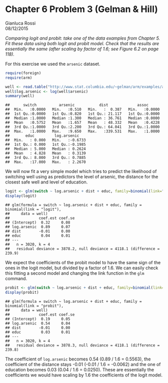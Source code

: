# Chapter 6 Problem 3 (Gelman & Hill)
Gianluca Rossi  
08/12/2015  

*Comparing logit and probit: take one of the data examples from Chapter 5. Fit these data using both logit and probit model. Check that the results are essentially the same (after scaling by factor of 1.6; see Figure 6.2 on page 118).*

For this exercise we used the `arsenic` dataset. 


```r
require(foreign)
require(arm)
```


```r
well <- read.table("http://www.stat.columbia.edu/~gelman/arm/examples/arsenic/wells.dat")
well$log.arsenic <- log(well$arsenic)
summary(well)
```

```
##      switch          arsenic           dist             assoc       
##  Min.   :0.0000   Min.   :0.510   Min.   :  0.387   Min.   :0.0000  
##  1st Qu.:0.0000   1st Qu.:0.820   1st Qu.: 21.117   1st Qu.:0.0000  
##  Median :1.0000   Median :1.300   Median : 36.761   Median :0.0000  
##  Mean   :0.5752   Mean   :1.657   Mean   : 48.332   Mean   :0.4228  
##  3rd Qu.:1.0000   3rd Qu.:2.200   3rd Qu.: 64.041   3rd Qu.:1.0000  
##  Max.   :1.0000   Max.   :9.650   Max.   :339.531   Max.   :1.0000  
##       educ         log.arsenic     
##  Min.   : 0.000   Min.   :-0.6733  
##  1st Qu.: 0.000   1st Qu.:-0.1985  
##  Median : 5.000   Median : 0.2624  
##  Mean   : 4.828   Mean   : 0.3139  
##  3rd Qu.: 8.000   3rd Qu.: 0.7885  
##  Max.   :17.000   Max.   : 2.2670
```

We will now fit a very simple model which tries to predict the likelihood of switching well using as predictors the level of arsenic, the distance for the closest safe well and level of education.


```r
logit <- glm(switch ~ log.arsenic + dist + educ, family=binomial(link="logit"), data=well)
display(logit)
```

```
## glm(formula = switch ~ log.arsenic + dist + educ, family = binomial(link = "logit"), 
##     data = well)
##             coef.est coef.se
## (Intercept)  0.32     0.08  
## log.arsenic  0.89     0.07  
## dist        -0.01     0.00  
## educ         0.04     0.01  
## ---
##   n = 3020, k = 4
##   residual deviance = 3878.2, null deviance = 4118.1 (difference = 239.9)
```

We expect the coefficients of the probit model to have the same sign of the ones in the logit model, but divided by a factor of 1.6. We can easily check this fitting a second model and changing the link function in the `glm` command.


```r
probit <- glm(switch ~ log.arsenic + dist + educ, family=binomial(link="probit"), data=well)
display(probit)
```

```
## glm(formula = switch ~ log.arsenic + dist + educ, family = binomial(link = "probit"), 
##     data = well)
##             coef.est coef.se
## (Intercept)  0.19     0.05  
## log.arsenic  0.54     0.04  
## dist        -0.01     0.00  
## educ         0.03     0.01  
## ---
##   n = 3020, k = 4
##   residual deviance = 3878.3, null deviance = 4118.1 (difference = 239.8)
```

The coefficient of `log.arsenic` becomes 0.54 (0.89 / 1.6 = 0.5563), the coefficient of the distance stays -0.01 (-0.01 / 1.6 = -0.0062) and the one of education becomes 0.03 (0.04 / 1.6 = 0.0250). These are essentially the coefficients we would have scaling by 1.6 the coefficients of the logit model.

